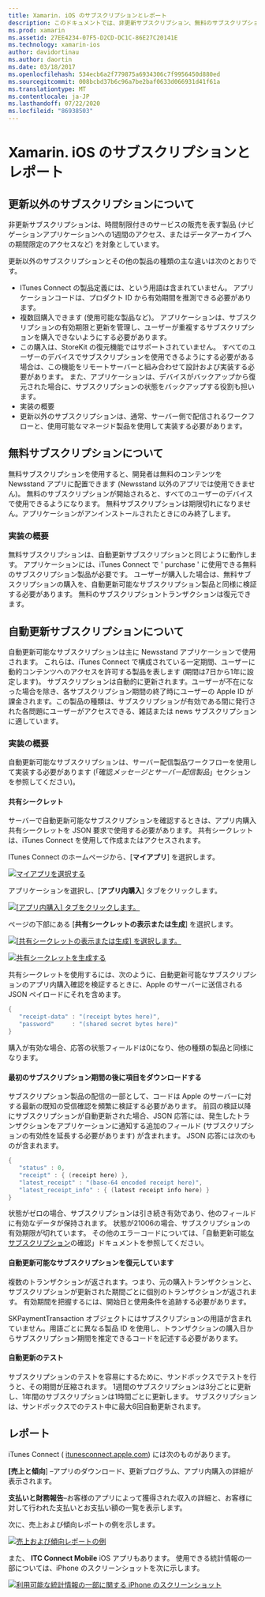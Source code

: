 ```yaml
---
title: Xamarin. iOS のサブスクリプションとレポート
description: このドキュメントでは、非更新サブスクリプション、無料のサブスクリプション、自動更新可能なサブスクリプションについて説明し、iTunes Connect を使用してこれらのアイテムに関するレポートを作成します。
ms.prod: xamarin
ms.assetid: 27EE4234-07F5-D2CD-DC1C-86E27C20141E
ms.technology: xamarin-ios
author: davidortinau
ms.author: daortin
ms.date: 03/18/2017
ms.openlocfilehash: 534ecb6a2f779875a6934306c7f9956450d880ed
ms.sourcegitcommit: 008bcbd37b6c96a7be2baf0633d066931d41f61a
ms.translationtype: MT
ms.contentlocale: ja-JP
ms.lasthandoff: 07/22/2020
ms.locfileid: "86938503"
---
```

# <a name="subscriptions-and-reporting-in-xamarinios"></a>Xamarin. iOS のサブスクリプションとレポート

## <a name="about-non-renewing-subscriptions"></a>更新以外のサブスクリプションについて

非更新サブスクリプションは、時間制限付きのサービスの販売を表す製品 (ナビゲーションアプリケーションへの1週間のアクセス、またはデータアーカイブへの期間限定のアクセスなど) を対象としています。   

更新以外のサブスクリプションとその他の製品の種類の主な違いは次のとおりです。

- ITunes Connect の製品定義には、という用語は含まれていません。 アプリケーションコードは、プロダクト ID から有効期間を推測できる必要があります。
- 複数回購入できます (使用可能な製品など)。 アプリケーションは、サブスクリプションの有効期限と更新を管理し、ユーザーが重複するサブスクリプションを購入できないようにする必要があります。
- この購入は、StoreKit の復元機能ではサポートされていません。 すべてのユーザーのデバイスでサブスクリプションを使用できるようにする必要がある場合は、この機能をリモートサーバーと組み合わせて設計および実装する必要があります。 また、アプリケーションは、デバイスがバックアップから復元された場合に、サブスクリプションの状態をバックアップする役割も担います。
- 実装の概要
- 更新以外のサブスクリプションは、通常、サーバー側で配信されるワークフローと、使用可能なマネージド製品を使用して実装する必要があります。

## <a name="about-free-subscriptions"></a>無料サブスクリプションについて

無料サブスクリプションを使用すると、開発者は無料のコンテンツを Newsstand アプリに配置できます (Newsstand 以外のアプリでは使用できません)。 無料のサブスクリプションが開始されると、すべてのユーザーのデバイスで使用できるようになります。 無料サブスクリプションは期限切れになりません。アプリケーションがアンインストールされたときにのみ終了します。

### <a name="implementation-overview"></a>実装の概要

無料サブスクリプションは、自動更新サブスクリプションと同じように動作します。 アプリケーションには、iTunes Connect で ' purchase ' に使用できる無料のサブスクリプション製品が必要です。 ユーザーが購入した場合は、無料サブスクリプションの購入を、自動更新可能なサブスクリプション製品と同様に検証する必要があります。 無料のサブスクリプショントランザクションは復元できます。

## <a name="about-auto-renewable-subscriptions"></a>自動更新サブスクリプションについて

自動更新可能なサブスクリプションは主に Newsstand アプリケーションで使用されます。 これらは、iTunes Connect で構成されている一定期間、ユーザーに動的コンテンツへのアクセスを許可する製品を表します (期間は7日から1年に設定します)。 サブスクリプションは自動的に更新されます。ユーザーが不在になった場合を除き、各サブスクリプション期間の終了時にユーザーの Apple ID が課金されます。この製品の種類は、サブスクリプションが有効である間に発行された各問題にユーザーがアクセスできる、雑誌または news サブスクリプションに適しています。

### <a name="implementation-overview"></a>実装の概要

自動更新可能なサブスクリプションは、サーバー配信製品ワークフローを使用して実装する必要があります (「確認*メッセージとサーバー配信製品*」セクションを参照してください)。

#### <a name="shared-secret"></a>共有シークレット

サーバーで自動更新可能なサブスクリプションを確認するときは、アプリ内購入共有シークレットを JSON 要求で使用する必要があります。 共有シークレットは、iTunes Connect を使用して作成またはアクセスされます。

ITunes Connect のホームページから、[**マイアプリ**] を選択します。   

 [![マイアプリを選択する](subscriptions-and-reporting-images/image2.png)](subscriptions-and-reporting-images/image2.png#lightbox)  

アプリケーションを選択し、[**アプリ内購入**] タブをクリックします。

[![[アプリ内購入] タブをクリックします。](subscriptions-and-reporting-images/image6.png)](subscriptions-and-reporting-images/image6.png#lightbox)

ページの下部にある [**共有シークレットの表示または生成**] を選択します。

 [![[共有シークレットの表示または生成] を選択します。](subscriptions-and-reporting-images/image40.png)](subscriptions-and-reporting-images/image40.png#lightbox)

 [![共有シークレットを生成する](subscriptions-and-reporting-images/image41.png)](subscriptions-and-reporting-images/image41.png#lightbox)   

共有シークレットを使用するには、次のように、自動更新可能なサブスクリプションのアプリ内購入確認を検証するときに、Apple のサーバーに送信される JSON ペイロードにそれを含めます。

```csharp
{
   "receipt-data" : "(receipt bytes here)",
   "password"     : "(shared secret bytes here)"
}
```

購入が有効な場合、応答の状態フィールドは0になり、他の種類の製品と同様になります。

#### <a name="downloading-items-after-the-initial-subscription-term"></a>最初のサブスクリプション期間の後に項目をダウンロードする

サブスクリプション製品の配信の一部として、コードは Apple のサーバーに対する最新の既知の受信確認を頻繁に検証する必要があります。 前回の検証以降にサブスクリプションが自動更新された場合、JSON 応答には、発生したトランザクションをアプリケーションに通知する追加のフィールド (サブスクリプションの有効性を延長する必要があります) が含まれます。 JSON 応答には次のものが含まれます。

```csharp
{
   "status" : 0,
   "receipt" : { (receipt here) },
   "latest_receipt" : "(base-64 encoded receipt here)",
   "latest_receipt_info" : { (latest receipt info here) }
}
```

状態がゼロの場合、サブスクリプションは引き続き有効であり、他のフィールドに有効なデータが保持されます。 状態が21006の場合、サブスクリプションの有効期限が切れています。 その他のエラーコードについては、「自動更新可能[なサブスクリプション](https://developer.apple.com/library/ios/releasenotes/General/ValidateAppStoreReceipt/Chapters/ValidateRemotely.html)の確認」ドキュメントを参照してください。

#### <a name="restoring-auto-renewable-subscriptions"></a>自動更新可能なサブスクリプションを復元しています

複数のトランザクションが返されます。つまり、元の購入トランザクションと、サブスクリプションが更新された期間ごとに個別のトランザクションが返されます。 有効期間を把握するには、開始日と使用条件を追跡する必要があります。   

SKPaymentTransaction オブジェクトにはサブスクリプションの用語が含まれていません。用語ごとに異なる製品 ID を使用し、トランザクションの購入日からサブスクリプション期間を推定できるコードを記述する必要があります。

#### <a name="testing-auto-renewal"></a>自動更新のテスト

サブスクリプションのテストを容易にするために、サンドボックスでテストを行うと、その期間が圧縮されます。 1週間のサブスクリプションは3分ごとに更新し、1年間のサブスクリプションは1時間ごとに更新します。 サブスクリプションは、サンドボックスでのテスト中に最大6回自動更新されます。

## <a name="reporting"></a>レポート

iTunes Connect ( [itunesconnect.apple.com](https://itunesconnect.apple.com)) には次のものがあります。   

 **[売上と傾向**] –アプリのダウンロード、更新プログラム、アプリ内購入の詳細が表示されます。   

 **支払いと財務報告**–お客様のアプリによって獲得された収入の詳細と、お客様に対して行われた支払いとお支払い額の一覧を表示します。

次に、売上および傾向レポートの例を示します。   

 [![売上および傾向レポートの例](subscriptions-and-reporting-images/image42.png)](subscriptions-and-reporting-images/image42.png#lightbox)   

 また、 **ITC Connect Mobile** iOS アプリもあります。 使用できる統計情報の一部については、iPhone のスクリーンショットを次に示します。   

 [![利用可能な統計情報の一部に関する iPhone のスクリーンショット](subscriptions-and-reporting-images/image43.png)](subscriptions-and-reporting-images/image43.png#lightbox)
